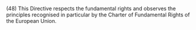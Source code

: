 (48) This Directive respects the fundamental rights and observes the principles recognised in particular by the Charter of Fundamental Rights of the European Union.